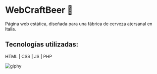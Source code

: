 # WebCraftBeer 🍺 

Página web estática, diseñada para una fábrica de cerveza atersanal en Italia.


## Tecnologías utilizadas:
HTML | CSS | JS | PHP

![giphy](https://github.com/TheFercho/WebCraftBeer/assets/105159929/d380e9dd-bc8f-415b-b38b-37e5d511526d)



